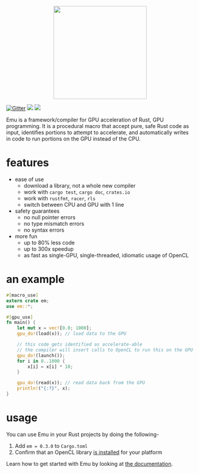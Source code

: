 <p align="center">
<!-- <img width="250px" src="https://i.imgur.com/kTap42K.png"/> -->
    <img width="250px" src="https://i.imgur.com/CZEkdK1.png"/>
</p>

[![Gitter](https://badges.gitter.im/talk-about-emu/thoughts.svg)](https://gitter.im/talk-about-emu/thoughts?utm_source=badge&utm_medium=badge&utm_campaign=pr-badge)
[![](http://meritbadge.herokuapp.com/em)](https://crates.io/crates/em)
[![](https://docs.rs/em/badge.svg)](https://docs.rs/em)

Emu is a framework/compiler for GPU acceleration of Rust, GPU programming. It is a procedural macro that accept pure, safe Rust code as input, identifies portions to attempt to accelerate, and automatically writes in code to run portions on the GPU instead of the CPU.

# features

- ease of use
  - download a library, not a whole new compiler
  - work with `cargo test`, `cargo doc`, `crates.io`
  - work with `rustfmt`, `racer`, `rls`
  - switch between CPU and GPU with 1 line
- safety guarantees
  - no null pointer errors
  - no type mismatch errors
  - no syntax errors
- more fun
  - up to 80% less code
  - up to 300x speedup
  - as fast as single-GPU, single-threaded, idiomatic usage of OpenCL

# an example

```rust
#[macro_use]
extern crate em;
use em::*;

#[gpu_use]
fn main() {
    let mut x = vec![0.0; 1000];
    gpu_do!(load(x)); // load data to the GPU

    // this code gets identified as accelerate-able
    // the compiler will insert calls to OpenCL to run this on the GPU
    gpu_do!(launch());
    for i in 0..1000 {
        x[i] = x[i] * 10;
    }

    gpu_do!(read(x)); // read data back from the GPU
    println!("{:?}", x);
}
```

# usage

You can use Emu in your Rust projects by doing the following-

1. Add `em = 0.3.0` to `Cargo.toml`
2. Confirm that an OpenCL library [is installed]() for your platform

Learn how to get started with Emu by looking at [the documentation](https://docs.rs/em).